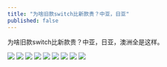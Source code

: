 ```yaml
---
title: "为啥旧款switch比新款贵？中亚，日亚"
published: false
---
```

为啥旧款switch比新款贵？中亚，日亚，澳洲全是这样。

![](./1.jpg)
![](./2.jpg)
![](./3.jpg)
![](./4.jpg)
![](./5.jpg)
![](./6.jpg)
![](./7.jpg)
![](./8.jpg)
![](./9.jpg)
